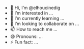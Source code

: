 - 👋 Hi, I’m @elhoucinedig
- 👀 I’m interested in ...
- 🌱 I’m currently learning ...
- 💞️ I’m looking to collaborate on ...
- 📫 How to reach me ...
- 😄 Pronouns: ...
- ⚡ Fun fact: ...

<!---
elhoucinedig/elhoucinedig is a ✨ special ✨ repository because its `README.md` (this file) appears on your GitHub profile.
You can click the Preview link to take a look at your changes.
--->
